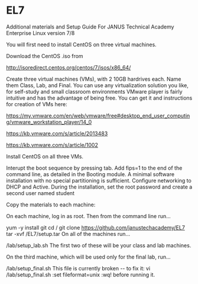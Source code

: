 # EL7
Additional materials and Setup Guide For JANUS Technical Academy Enterprise Linux version 7/8

You will first need to install CentOS on three virtual machines.

Download the CentOS .iso from

http://isoredirect.centos.org/centos/7/isos/x86_64/

Create three virtual machines (VMs), with 2 10GB hardrives each. Name them Class, Lab, and Final.
You can use any virtualization solution you like, for self-study and small classroom environments VMware player is fairly intuitive and has the advantage of being free. You can get it and instructions for creation of VMs here:

https://my.vmware.com/en/web/vmware/free#desktop_end_user_computing/vmware_workstation_player/14_0

https://kb.vmware.com/s/article/2013483

https://kb.vmware.com/s/article/1002

Install CentOS on all three VMs.

Interupt the boot sequence by pressing tab. Add fips=1 to the end of the command line, as detailed in the Booting module. A minimal software installation with no special partitioning is sufficient.
Configure networking to DHCP and Active. During the installation, set the root password and create a second user named student

Copy the materials to each machine:

On each machine, log in as root. Then from the command line run...

yum -y install git
cd /
git clone https://github.com/janustechacademy/EL7
tar -xvf /EL7/setup.tar
On all of the machines run...

/lab/setup_lab.sh
The first two of these will be your class and lab machines.

On the third machine, which will be used only for the final lab, run...

/lab/setup_final.sh
This file is currently broken -- to fix it: vi /lab/setup_final.sh :set fileformat=unix :wq! before running it.

